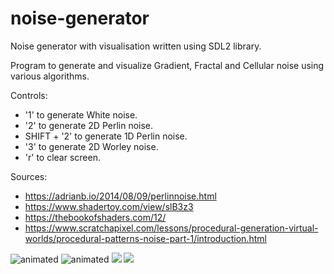 # noise-generator
Noise generator with visualisation written using SDL2 library.

Program to generate and visualize Gradient, Fractal and Cellular noise using various algorithms.

Controls:
  - '1' to generate White noise.
  - '2' to generate 2D Perlin noise.
  - SHIFT + '2' to generate 1D Perlin noise.
  - '3' to generate 2D Worley noise.
  - 'r' to clear screen.

Sources:
  - https://adrianb.io/2014/08/09/perlinnoise.html
  - https://www.shadertoy.com/view/slB3z3
  - https://thebookofshaders.com/12/
  - https://www.scratchapixel.com/lessons/procedural-generation-virtual-worlds/procedural-patterns-noise-part-1/introduction.html

<img src="https://media.giphy.com/media/v1.Y2lkPTc5MGI3NjExMnZhZXJiYzF6cHFxMXBla3dxemt1ZWV1cHpjZWFwd2FjcTRremhrMyZlcD12MV9pbnRlcm5hbF9naWZfYnlfaWQmY3Q9Zw/mQio2fF3JlWHv4deRe/giphy.gif" alt="animated" />
<img src="https://media.giphy.com/media/v1.Y2lkPTc5MGI3NjExdDFvODU4bnNvczBxYnR4YmV2NWFrYWR3aHA1ZW40dWtjbHM1OXN2aiZlcD12MV9pbnRlcm5hbF9naWZfYnlfaWQmY3Q9Zw/0Ssz2szN7dVC91QIRf/giphy.gif" alt="animated" />
<img src="https://i.imgur.com/f57ABCV.png"/>
<img src="https://i.imgur.com/czBb1TF.png"/>
